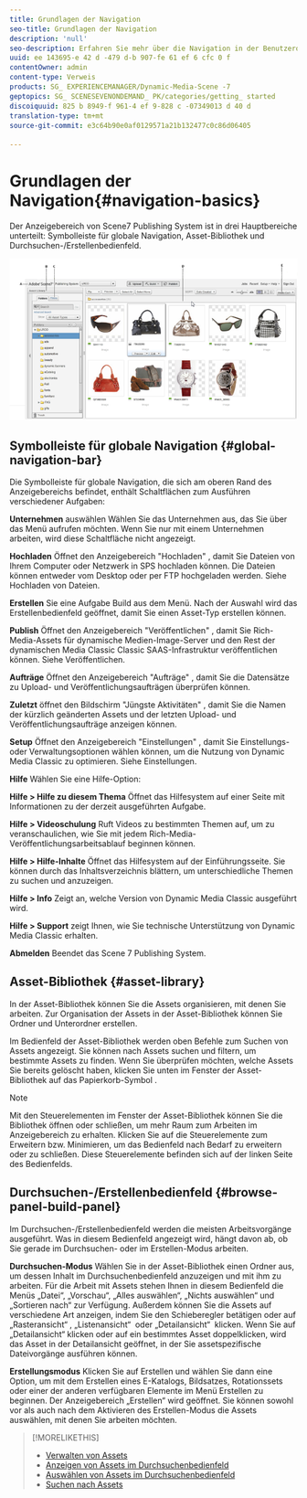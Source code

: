 ```yaml
---
title: Grundlagen der Navigation
seo-title: Grundlagen der Navigation
description: 'null'
seo-description: Erfahren Sie mehr über die Navigation in der Benutzeroberfläche von Dynamic Media Classic.
uuid: ee 143695-e 42 d -479 d-b 907-fe 61 ef 6 cfc 0 f
contentOwner: admin
content-type: Verweis
products: SG_ EXPERIENCEMANAGER/Dynamic-Media-Scene -7
geptopics: SG_ SCENESEVENONDEMAND_ PK/categories/getting_ started
discoiquuid: 825 b 8949-f 961-4 ef 9-828 c -07349013 d 40 d
translation-type: tm+mt
source-git-commit: e3c64b90e0af0129571a21b132477c0c86d06405

---
```



# Grundlagen der Navigation{#navigation-basics}

Der Anzeigebereich von Scene7 Publishing System ist in drei Hauptbereiche unterteilt:  Symbolleiste für globale Navigation, Asset-Bibliothek und Durchsuchen-/Erstellenbedienfeld.

![Grundlagen der Navigation](/help/assets/gs_navigation_basics_popup_popup.png)

## Symbolleiste für globale Navigation {#global-navigation-bar}

Die Symbolleiste für globale Navigation, die sich am oberen Rand des Anzeigebereichs befindet, enthält Schaltflächen zum Ausführen verschiedener Aufgaben:

**Unternehmen** auswählen Wählen Sie das Unternehmen aus, das Sie über das Menü aufrufen möchten. Wenn Sie nur mit einem Unternehmen arbeiten, wird diese Schaltfläche nicht angezeigt.

**Hochladen** Öffnet den Anzeigebereich "Hochladen" , damit Sie Dateien von Ihrem Computer oder Netzwerk in SPS hochladen können. Die Dateien können entweder vom Desktop oder per FTP hochgeladen werden. Siehe Hochladen von Dateien.

**Erstellen** Sie eine Aufgabe Build aus dem Menü. Nach der Auswahl wird das Erstellenbedienfeld geöffnet, damit Sie einen Asset-Typ erstellen können.

**Publish** Öffnet den Anzeigebereich "Veröffentlichen" , damit Sie Rich-Media-Assets für dynamische Medien-Image-Server und den Rest der dynamischen Media Classic Classic SAAS-Infrastruktur veröffentlichen können. Siehe Veröffentlichen.

**Aufträge** Öffnet den Anzeigebereich "Aufträge" , damit Sie die Datensätze zu Upload- und Veröffentlichungsaufträgen überprüfen können.

**Zuletzt** öffnet den Bildschirm "Jüngste Aktivitäten" , damit Sie die Namen der kürzlich geänderten Assets und der letzten Upload- und Veröffentlichungsaufträge anzeigen können.

**Setup** Öffnet den Anzeigebereich "Einstellungen" , damit Sie Einstellungs- oder Verwaltungsoptionen wählen können, um die Nutzung von Dynamic Media Classic zu optimieren. Siehe Einstellungen.

**Hilfe** Wählen Sie eine Hilfe-Option:

**Hilfe &gt; Hilfe
zu diesem Thema** Öffnet das Hilfesystem auf einer Seite mit Informationen zu der derzeit ausgeführten Aufgabe.

**Hilfe &gt; Videoschulung** Ruft Videos zu bestimmten Themen auf, um zu veranschaulichen, wie Sie mit jedem Rich-Media-Veröffentlichungsarbeitsablauf beginnen können.

**Hilfe &gt; Hilfe-Inhalte** Öffnet das Hilfesystem auf der Einführungsseite. Sie können durch das Inhaltsverzeichnis blättern, um unterschiedliche Themen zu suchen und anzuzeigen.

**Hilfe &gt; Info** Zeigt an, welche Version von Dynamic Media Classic ausgeführt wird.

**Hilfe &gt; Support** zeigt Ihnen, wie Sie technische Unterstützung von Dynamic Media Classic erhalten.

**Abmelden** Beendet das Scene 7 Publishing System.

## Asset-Bibliothek {#asset-library}

In der Asset-Bibliothek können Sie die Assets organisieren, mit denen Sie arbeiten. Zur Organisation der Assets in der Asset-Bibliothek können Sie Ordner und Unterordner erstellen.

Im Bedienfeld der Asset-Bibliothek werden oben Befehle zum Suchen von Assets angezeigt. Sie können nach Assets suchen und filtern, um bestimmte Assets zu finden. Wenn Sie überprüfen möchten, welche Assets Sie bereits gelöscht haben, klicken Sie unten im Fenster der Asset-Bibliothek auf das Papierkorb-Symbol .

>[!NOTE]
>
>Mit den Steuerelementen im Fenster der Asset-Bibliothek können Sie die Bibliothek öffnen oder schließen, um mehr Raum zum Arbeiten im Anzeigebereich zu erhalten. Klicken Sie auf die Steuerelemente zum Erweitern bzw. Minimieren, um das Bedienfeld nach Bedarf zu erweitern oder zu schließen. Diese Steuerelemente befinden sich auf der linken Seite des Bedienfelds.

## Durchsuchen-/Erstellenbedienfeld {#browse-panel-build-panel}

Im Durchsuchen-/Erstellenbedienfeld werden die meisten Arbeitsvorgänge ausgeführt. Was in diesem Bedienfeld angezeigt wird, hängt davon ab, ob Sie gerade im Durchsuchen- oder im Erstellen-Modus arbeiten.

**Durchsuchen-Modus** Wählen Sie in der Asset-Bibliothek einen Ordner aus, um dessen Inhalt im Durchsuchenbedienfeld anzuzeigen und mit ihm zu arbeiten. Für die Arbeit mit Assets stehen Ihnen in diesem Bedienfeld die Menüs „Datei“, „Vorschau“, „Alles auswählen“, „Nichts auswählen“ und „Sortieren nach“ zur Verfügung. Außerdem können Sie die Assets auf verschiedene Art anzeigen, indem Sie den Schieberegler betätigen oder auf „Rasteransicht“ , „Listenansicht“  oder „Detailansicht“  klicken. Wenn Sie auf „Detailansicht“ klicken oder auf ein bestimmtes Asset doppelklicken, wird das Asset in der Detailansicht geöffnet, in der Sie assetspezifische Dateivorgänge ausführen können.

**Erstellungsmodus** Klicken Sie auf Erstellen und wählen Sie dann eine Option, um mit dem Erstellen eines E-Katalogs, Bildsatzes, Rotationssets oder einer der anderen verfügbaren Elemente im Menü Erstellen zu beginnen. Der Anzeigebereich „Erstellen“ wird geöffnet. Sie können sowohl vor als auch nach dem Aktivieren des Erstellen-Modus die Assets auswählen, mit denen Sie arbeiten möchten.

>[!MORELIKETHIS]
>
>* [Verwalten von Assets](about-managing-assets.md)
>* [Anzeigen von Assets im Durchsuchenbedienfeld](viewing-assets-browse-panel.md#viewing_assets_in_the_browse_panel)
>* [Auswählen von Assets im Durchsuchenbedienfeld](selecting-assets-browse-panel.md#selecting_assets_in_the_browse_panel)
>* [Suchen nach Assets](searching-assets.md#searching_assets)

